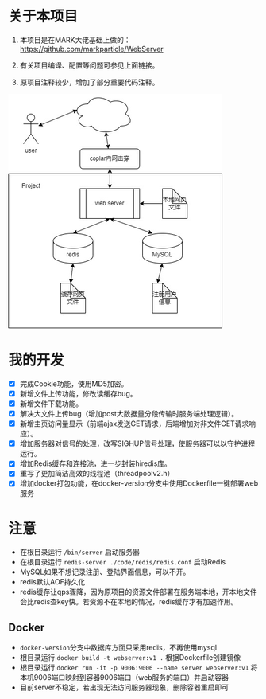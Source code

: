 # 关于本项目

1. 本项目是在MARK大佬基础上做的：https://github.com/markparticle/WebServer

2. 有关项目编译、配置等问题可参见上面链接。
3. 原项目注释较少，增加了部分重要代码注释。

![structure](./readme.assets/structure.jpg)

# 我的开发
  - [x] 完成Cookie功能，使用MD5加密。
  - [x] 新增文件上传功能，修改读缓存bug。
  - [x] 新增文件下载功能。
  - [x] 解决大文件上传bug（增加post大数据量分段传输时服务端处理逻辑）。
  - [x] 新增主页访问量显示（前端ajax发送GET请求，后端增加对非文件GET请求响应）。
  - [x] 增加服务器对信号的处理，改写SIGHUP信号处理，使服务器可以以守护进程运行。
  - [x] 增加Redis缓存和连接池，进一步封装hiredis库。
  - [x] 重写了更加简洁高效的线程池（threadpoolv2.h）
  - [x] 增加docker打包功能，在docker-version分支中使用Dockerfile一键部署web服务

# 注意
- 在根目录运行 `/bin/server` 启动服务器
- 在根目录运行 `redis-server ./code/redis/redis.conf` 启动Redis
- MySQL如果不想记录注册、登陆界面信息，可以不开。
- redis默认AOF持久化
- redis缓存让qps骤降，因为原项目的资源文件部署在服务端本地，开本地文件会比redis查key快。若资源不在本地的情况，redis缓存才有加速作用。
## Docker
- `docker-version`分支中数据库方面只采用redis，不再使用mysql
- 根目录运行 `docker build -t webserver:v1 .` 根据Dockerfile创建镜像
- 根目录运行 `docker run -it -p 9006:9006 --name server webserver:v1` 将本机9006端口映射到容器9006端口（web服务的端口）并启动容器
- 目前server不稳定，若出现无法访问服务器现象，删除容器重启即可